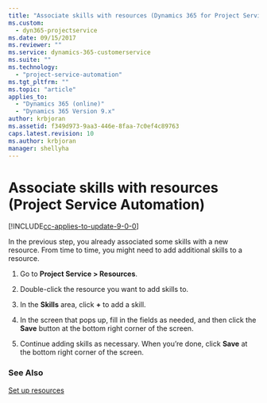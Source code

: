 ```yaml
---
title: "Associate skills with resources (Dynamics 365 for Project Service Automation) | MicrosoftDocs"
ms.custom:
  - dyn365-projectservice
ms.date: 09/15/2017
ms.reviewer: ""
ms.service: dynamics-365-customerservice
ms.suite: ""
ms.technology: 
  - "project-service-automation"
ms.tgt_pltfrm: ""
ms.topic: "article"
applies_to: 
  - "Dynamics 365 (online)"
  - "Dynamics 365 Version 9.x"
author: krbjoran
ms.assetid: f349d973-9aa3-446e-8faa-7c0ef4c89763
caps.latest.revision: 10
ms.author: krbjoran
manager: shellyha
---
```

# Associate skills with resources (Project Service Automation)

[!INCLUDE[cc-applies-to-update-9-0-0](../includes/cc_applies_to_update_9_0_0.md)]

In the previous step, you already associated some skills with  a new resource. From time to time, you might need to add additional skills to a resource.  
  
1.  Go to **Project Service > Resources**.  
  
2.  Double-click the resource you want to add skills to.  
  
3.  In the **Skills** area, click **+** to add a skill.  
  
4.  In the screen that pops up, fill in the fields as needed, and then click the **Save** button at the bottom right corner of the screen.  
  
5.  Continue adding skills as necessary. When you’re done, click **Save** at the bottom right corner of the screen.  
  
### See Also  
 [Set up resources](../project-service/set-up-resources.md)
